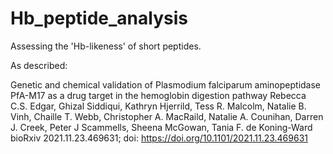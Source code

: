 # Hb_peptide_analysis

Assessing the 'Hb-likeness' of short peptides.

As described:

Genetic and chemical validation of Plasmodium falciparum aminopeptidase PfA-M17 as a drug target in the hemoglobin digestion pathway
Rebecca C.S. Edgar, Ghizal Siddiqui, Kathryn Hjerrild, Tess R. Malcolm, Natalie B. Vinh, Chaille T. Webb, Christopher A. MacRaild, Natalie A. Counihan, Darren J. Creek, Peter J Scammells, Sheena McGowan, Tania F. de Koning-Ward
bioRxiv 2021.11.23.469631; doi: https://doi.org/10.1101/2021.11.23.469631
